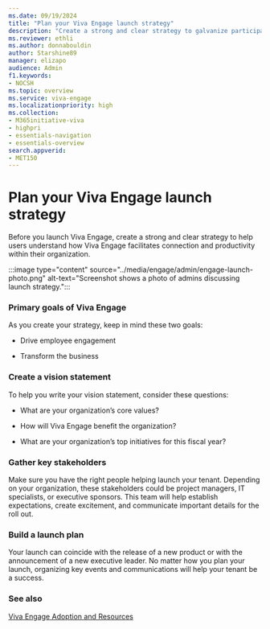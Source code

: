 ```yaml
---
ms.date: 09/19/2024
title: "Plan your Viva Engage launch strategy"
description: "Create a strong and clear strategy to galvanize participation in Viva Engage."
ms.reviewer: ethli
ms.author: donnabouldin
author: Starshine89
manager: elizapo
audience: Admin
f1.keywords:
- NOCSH
ms.topic: overview
ms.service: viva-engage
ms.localizationpriority: high
ms.collection:  
- M365initiative-viva
- highpri
- essentials-navigation
- essentials-overview
search.appverid:
- MET150
---
```


# Plan your Viva Engage launch strategy

Before you launch Viva Engage, create a strong and clear strategy to help users understand how Viva Engage facilitates connection and productivity within their organization.

:::image type="content" source="../media/engage/admin/engage-launch-photo.png" alt-text="Screenshot shows a photo of admins discussing launch strategy.":::

### Primary goals of Viva Engage

As you create your strategy, keep in mind these two goals:

- Drive employee engagement

- Transform the business

### Create a vision statement

To help you write your vision statement, consider these questions:

- What are your organization’s core values?

- How will Viva Engage benefit the organization?

- What are your organization’s top initiatives for this fiscal year?

### Gather key stakeholders

Make sure you have the right people helping launch your tenant. Depending on your organization, these stakeholders could be project managers, IT specialists, or executive sponsors. This team will help establish expectations, create excitement, and communicate important details for the roll out.

### Build a launch plan

Your launch can coincide with the release of a new product or with the announcement of a new executive leader. No matter how you plan your launch, organizing key events and communications will help your tenant be a success.

### See also

[Viva Engage Adoption and Resources](https://adoption.microsoft.com/en-us/viva/engage/)